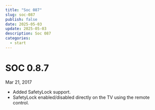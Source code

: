 ```yaml
---
title: "Soc 087"
slug: soc-087
publish: false
date: 2025-05-03
update: 2025-05-03
description: Soc 087
categories:
  - start
---
```


SOC 0.8.7
=========

Mar 21, 2017

* Added SafetyLock support.
* SafetyLock enabled/disabled directly on the TV using the remote control.

